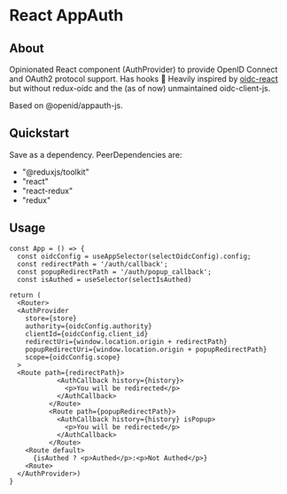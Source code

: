 # React AppAuth
## About
Opinionated React component (AuthProvider) to provide OpenID Connect and OAuth2 protocol support. Has hooks :tada:
Heavily inspired by [oidc-react](https://github.com/bjerkio/oidc-react) but without redux-oidc and the (as of now) unmaintained oidc-client-js.

Based on @openid/appauth-js.

## Quickstart
Save as a dependency.
PeerDependencies are:
  * "@reduxjs/toolkit"
  * "react"
  * "react-redux"
  * "redux"
## Usage
```
const App = () => {
  const oidcConfig = useAppSelector(selectOidcConfig).config;
  const redirectPath = '/auth/callback';
  const popupRedirectPath = '/auth/popup_callback';
  const isAuthed = useSelector(selectIsAuthed)

return (
  <Router>
  <AuthProvider
    store={store}
    authority={oidcConfig.authority}
    clientId={oidcConfig.client_id}
    redirectUri={window.location.origin + redirectPath}
    popupRedirectUri={window.location.origin + popupRedirectPath}
    scope={oidcConfig.scope}
  >
  <Route path={redirectPath}>
            <AuthCallback history={history}>
              <p>You will be redirected</p>
            </AuthCallback>
          </Route>
          <Route path={popupRedirectPath}>
            <AuthCallback history={history} isPopup>
              <p>You will be redirected</p>
            </AuthCallback>
          </Route>
    <Route default>
      {isAuthed ? <p>Authed</p>:<p>Not Authed</p>}
    <Route>
  </AuthProvider>)
}
```
